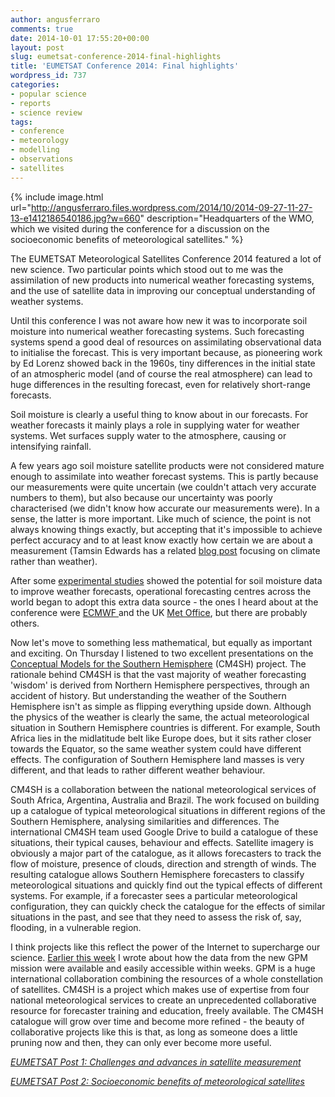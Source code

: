 ```yaml
---
author: angusferraro
comments: true
date: 2014-10-01 17:55:20+00:00
layout: post
slug: eumetsat-conference-2014-final-highlights
title: 'EUMETSAT Conference 2014: Final highlights'
wordpress_id: 737
categories:
- popular science
- reports
- science review
tags:
- conference
- meteorology
- modelling
- observations
- satellites
---
```


{% include image.html
url="http://angusferraro.files.wordpress.com/2014/10/2014-09-27-11-27-13-e1412186540186.jpg?w=660"
description="Headquarters of the WMO, which we visited during the conference for a discussion on the socioeconomic benefits of meteorological satellites." %}

The EUMETSAT Meteorological Satellites Conference 2014 featured a lot of new science. Two particular points which stood out to me was the assimilation of new products into numerical weather forecasting systems, and the use of satellite data in improving our conceptual understanding of weather systems.

Until this conference I was not aware how new it was to incorporate soil moisture into numerical weather forecasting systems. Such forecasting systems spend a good deal of resources on assimilating observational data to initialise the forecast. This is very important because, as pioneering work by Ed Lorenz showed back in the 1960s, tiny differences in the initial state of an atmospheric model (and of course the real atmosphere) can lead to huge differences in the resulting forecast, even for relatively short-range forecasts.

Soil moisture is clearly a useful thing to know about in our forecasts. For weather forecasts it mainly plays a role in supplying water for weather systems. Wet surfaces supply water to the atmosphere, causing or intensifying rainfall.


A few years ago soil moisture satellite products were not considered mature enough to assimilate into weather forecast systems. This is partly because our measurements were quite uncertain (we couldn't attach very accurate numbers to them), but also because our uncertainty was poorly characterised (we didn't know how accurate our measurements were). In a sense, the latter is more important. Like much of science, the point is not always knowing things exactly, but accepting that it's impossible to achieve perfect accuracy and to at least know exactly how certain we are about a measurement (Tamsin Edwards has a related [blog post](http://blogs.plos.org/models/love-uncertainty-climate-science/) focusing on climate rather than weather).

After some [experimental studies](http://onlinelibrary.wiley.com/doi/10.1029/2006JD007478/abstract) showed the potential for soil moisture data to improve weather forecasts, operational forecasting centres across the world began to adopt this extra data source - the ones I heard about at the conference were [ECMWF ](http://www.ecmwf.int/)and the UK [Met Office](http://www.metoffice.gov.uk/), but there are probably others.

Now let's move to something less mathematical, but equally as important and exciting. On Thursday I listened to two excellent presentations on the [Conceptual Models for the Southern Hemisphere](http://www.wmo-sat.info/vlab/conceptual-models-southern-hemisphere/) (CM4SH) project. The rationale behind CM4SH is that the vast majority of weather forecasting 'wisdom' is derived from Northern Hemisphere perspectives, through an accident of history. But understanding the weather of the Southern Hemisphere isn't as simple as flipping everything upside down. Although the physics of the weather is clearly the same, the actual meteorological situation in Southern Hemisphere countries is different. For example, South Africa lies in the midlatitude belt like Europe does, but it sits rather closer towards the Equator, so the same weather system could have different effects. The configuration of Southern Hemisphere land masses is very different, and that leads to rather different weather behaviour.

CM4SH is a collaboration between the national meteorological services of South Africa, Argentina, Australia and Brazil. The work focused on building up a catalogue of typical meteorological situations in different regions of the Southern Hemisphere, analysing similarities and differences. The international CM4SH team used Google Drive to build a catalogue of these situations, their typical causes, behaviour and effects. Satellite imagery is obviously a major part of the catalogue, as it allows forecasters to track the flow of moisture, presence of clouds, direction and strength of winds. The resulting catalogue allows Southern Hemisphere forecasters to classify meteorological situations and quickly find out the typical effects of different systems. For example, if a forecaster sees a particular meteorological configuration, they can quickly check the catalogue for the effects of similar situations in the past, and see that they need to assess the risk of, say, flooding, in a vulnerable region.

I think projects like this reflect the power of the Internet to supercharge our science. [Earlier this week](http://angusferraro.wordpress.com/2014/09/23/eumetsat-conference-2014-challenges-and-advances-in-satellite-measurement/) I wrote about how the data from the new GPM mission were available and easily accessible within weeks. GPM is a huge international collaboration combining the resources of a whole constellation of satellites. CM4SH is a project which makes use of expertise from four national meteorological services to create an unprecedented collaborative resource for forecaster training and education, freely available. The CM4SH catalogue will grow over time and become more refined - the beauty of collaborative projects like this is that, as long as someone does a little pruning now and then, they can only ever become more useful.

[_EUMETSAT Post 1: Challenges and advances in satellite measurement_](http://angusferraro.wordpress.com/2014/09/23/eumetsat-conference-2014-challenges-and-advances-in-satellite-measurement/)

[_EUMETSAT Post 2: Socioeconomic benefits of meteorological satellites_](http://angusferraro.wordpress.com/2014/09/24/eumetsat-conference-2014-socioeconomic-benefits-of-meteorological-satellites/)
